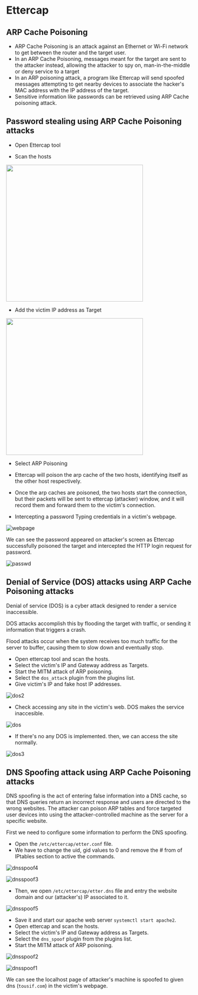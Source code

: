 # Ettercap
## ARP Cache Poisoning
- ARP Cache Poisoning is an attack against an Ethernet or Wi-Fi network to get between the router and the target user.
- In an ARP Cache Poisoning, messages meant for the target are sent to the attacker instead, allowing the attacker to spy on, man-in-the-middle or deny service to a target
- In an ARP poisoning attack, a program like Ettercap will send spoofed messages attempting to get nearby devices to associate the hacker's MAC address with the IP address of the target.
- Sensitive information like passwords can be retrieved using ARP Cache poisoning attack.
## Password stealing using ARP Cache Poisoning attacks
- Open Ettercap tool

- Scan the hosts
<img src="https://user-images.githubusercontent.com/33444140/227280184-f1f40ec1-0382-45ee-b2d6-6b58ef7db4ad.png" height=370>

- Add the victim IP address as Target
<img src="https://user-images.githubusercontent.com/33444140/227280810-1d61df20-81e1-4b99-965e-247089dd9fbb.png" height=370>

- Select ARP Poisoning
- Ettercap will poison the arp cache of the
 two hosts, identifying itself as the other host respectively.
- Once the arp caches are poisoned, the two hosts start the connection, but
 their packets will be sent to ettercap (attacker) window, and it will record them and forward them to the victim's connection.

- Intercepting a password
 Typing credentials in a victim's webpage.

![webpage](https://user-images.githubusercontent.com/33444140/227282575-5bed5de9-e279-47c1-8964-03674055cdb4.png)

We can see the password appeared on attacker's screen as Ettercap successfully poisoned the target and intercepted the HTTP login request for password.

![passwd](https://user-images.githubusercontent.com/33444140/227282877-4becbe59-7072-4281-9209-2e1a46dcd772.png)

## Denial of Service (DOS) attacks using ARP Cache Poisoning attacks

Denial of service (DOS) is a cyber attack designed to render a service inaccessible.

DOS attacks accomplish this by flooding the target with traffic, or sending it information that triggers a crash.

Flood attacks occur when the system receives too much traffic for the server to buffer, causing them to slow down and eventually stop.

- Open ettercap tool and scan the hosts.
- Select the victim's IP and Gateway address as Targets.
- Start the MITM attack of ARP poisoning.
- Select the `dos_attack` plugin from the plugins list.
- Give victim's IP and fake host IP addresses.

![dos2](https://user-images.githubusercontent.com/33444140/227770389-2ebc7569-e380-4888-b891-4ca882166a77.png)

- Check accessing any site in the victim's web. DOS makes the service inaccesible.

![dos](https://user-images.githubusercontent.com/33444140/227770561-20c7b3c4-8087-408e-bbb6-21671165ca99.png)

- If there's no any DOS is implemented. then, we can access the site normally.

![dos3](https://user-images.githubusercontent.com/33444140/227770698-33bf4815-8cb4-4f27-a1dc-1d3793683723.png)
 
## DNS Spoofing attack using ARP Cache Poisoning attacks
 DNS spoofing is the act of entering false information into a DNS cache, so that DNS queries return an incorrect response and users are directed to the wrong websites.
 The attacker can poison ARP tables and force targeted user devices into using the attacker-controlled machine as the server for a specific website.
 
 First we need to configure some information to perform the DNS spoofing.
 - Open the `/etc/ettercap/etter.conf` file.
 - We have to change the uid, gid values to 0 and remove the # from of IPtables section to active the commands.
 
 ![dnsspoof4](https://user-images.githubusercontent.com/33444140/227757608-b039d48f-2cff-4f52-802c-954845322775.png)

![dnsspoof3](https://user-images.githubusercontent.com/33444140/227757632-62afa7cb-be5b-432c-b005-418716c47b9f.png)
- Then, we open `/etc/ettercap/etter.dns` file and entry the website domain and our (attacker's) IP associated to it.

![dnsspoof5](https://user-images.githubusercontent.com/33444140/227757716-01f01e6f-c9df-430b-b30b-a288ddfb2d66.png)

- Save it and start our apache web server `systemctl start apache2`.
- Open ettercap and scan the hosts.
- Select the victim's IP and Gateway address as Targets.
- Select the `dns_spoof` plugin from the plugins list.
- Start the MITM attack of ARP poisoning.

![dnsspoof2](https://user-images.githubusercontent.com/33444140/227757848-fb2ec0fb-45ea-47ef-83b1-6088a0c543b0.png)

![dnsspoof1](https://user-images.githubusercontent.com/33444140/227757854-a00b82e1-3492-41d7-92f2-82532c727f88.png)

We can see the localhost page of attacker's machine is spoofed to given dns (`tousif.com`) in the victim's webpage.
